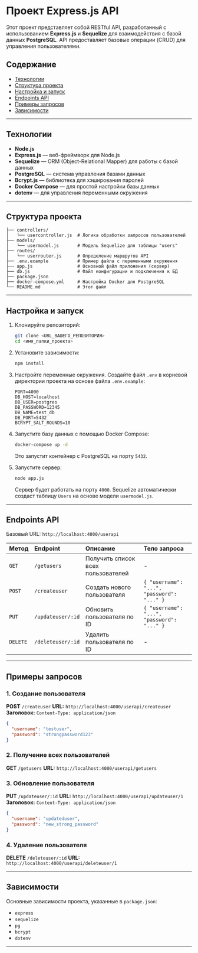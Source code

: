 # Проект Express.js API

Этот проект представляет собой RESTful API, разработанный с использованием **Express.js** и **Sequelize** для взаимодействия с базой данных **PostgreSQL**. API предоставляет базовые операции (CRUD) для управления пользователями.

## Содержание

* [Технологии](#технологии)
* [Структура проекта](#структура-проекта)
* [Настройка и запуск](#настройка-и-запуск)
* [Endpoints API](#endpoints-api)
* [Примеры запросов](#примеры-запросов)
* [Зависимости](#зависимости)

---

## Технологии

* **Node.js**
* **Express.js** — веб-фреймворк для Node.js
* **Sequelize** — ORM (Object-Relational Mapper) для работы с базой данных
* **PostgreSQL** — система управления базами данных
* **Bcrypt.js** — библиотека для хэширования паролей
* **Docker Compose** — для простой настройки базы данных
* **dotenv** — для управления переменными окружения

---

## Структура проекта

```
├── controllers/
│   └── usercontroller.js  # Логика обработки запросов пользователей
├── models/
│   └── usermodel.js       # Модель Sequelize для таблицы "users"
├── routes/
│   └── userrouter.js      # Определение маршрутов API
├── .env.example           # Пример файла с переменными окружения
├── app.js                 # Основной файл приложения (сервер)
├── db.js                  # Файл конфигурации и подключения к БД
├── package.json
├── docker-compose.yml     # Настройка Docker для PostgreSQL
└── README.md              # Этот файл
```

---

## Настройка и запуск

1. Клонируйте репозиторий:

   ```bash
   git clone <URL_ВАШЕГО_РЕПОЗИТОРИЯ>
   cd <имя_папки_проекта>
   ```

2. Установите зависимости:

   ```bash
   npm install
   ```

3. Настройте переменные окружения. Создайте файл `.env` в корневой директории проекта на основе файла `.env.example`:

   ```env
   PORT=4000
   DB_HOST=localhost
   DB_USER=postgres
   DB_PASSWORD=12345
   DB_NAME=test_db
   DB_PORT=5432
   BCRYPT_SALT_ROUNDS=10
   ```

4. Запустите базу данных с помощью Docker Compose:

   ```bash
   docker-compose up -d
   ```

   Это запустит контейнер с PostgreSQL на порту `5432`.

5. Запустите сервер:

   ```bash
   node app.js
   ```

   Сервер будет работать на порту `4000`. Sequelize автоматически создаст таблицу `Users` на основе модели `usermodel.js`.

---

## Endpoints API

Базовый URL: `http://localhost:4000/userapi`

| Метод    | Endpoint          | Описание                           | Тело запроса                               |
| :------- | :---------------- | :--------------------------------- | :----------------------------------------- |
| `GET`    | `/getusers`       | Получить список всех пользователей | -                                          |
| `POST`   | `/createuser`     | Создать нового пользователя        | `{ "username": "...", "password": "..." }` |
| `PUT`    | `/updateuser/:id` | Обновить пользователя по ID        | `{ "username": "...", "password": "..." }` |
| `DELETE` | `/deleteuser/:id` | Удалить пользователя по ID         | -                                          |

---

## Примеры запросов

### 1. Создание пользователя

**POST** `/createuser`
**URL:** `http://localhost:4000/userapi/createuser`
**Заголовок:** `Content-Type: application/json`

```json
{
  "username": "testuser",
  "password": "strongpassword123"
}
```

### 2. Получение всех пользователей

**GET** `/getusers`
**URL:** `http://localhost:4000/userapi/getusers`

### 3. Обновление пользователя

**PUT** `/updateuser/:id`
**URL:** `http://localhost:4000/userapi/updateuser/1`
**Заголовок:** `Content-Type: application/json`

```json
{
  "username": "updateduser",
  "password": "new_strong_password"
}
```

### 4. Удаление пользователя

**DELETE** `/deleteuser/:id`
**URL:** `http://localhost:4000/userapi/deleteuser/1`

---

## Зависимости

Основные зависимости проекта, указанные в `package.json`:

* `express`
* `sequelize`
* `pg`
* `bcrypt`
* `dotenv`

---
